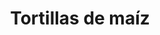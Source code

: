---
title: "Tortillas de maíz"
url: /san-cristobal-de-las-casas/tortillas-de-maiz/
shop: general
---